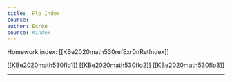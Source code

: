 ```yaml
---
title:  Flo Index
course: 
author: Exr0n
source: #index
---
```


Homework index: [[KBe2020math530refExr0nRetIndex]]

[[KBe2020math530flo1]]
[[KBe2020math530flo2]]
[[KBe2020math530flo3]]

---
